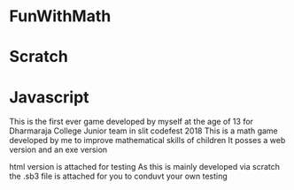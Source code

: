 # FunWithMath
# Scratch
# Javascript
This is the first ever game developed by myself at the age of 13 for Dharmaraja College Junior team in slit codefest 2018
This is a math game developed by me to improve mathematical skills of children
It posses a web version and an exe version

html version is attached for testing
As this is mainly developed via scratch the .sb3 file is attached for you to conduvt your own testing
